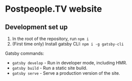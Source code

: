 # Postpeople.TV website

## Development set up

1. In the root of the repository, run `npm i`
2. (First time only) Install gatsby CLI: `npm i -g gatsby-cli`

Gatsby commands:
* `gatsby develop` - Run in developer mode, including HMR.
* `gatsby build` - Run a static site build.
* `gatsby serve` - Serve a production version of the site.

 